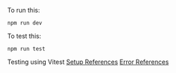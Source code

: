To run this:

    npm run dev

To test this:

    npm run test

Testing using Vitest
[Setup References](https://victorbruce82.medium.com/vitest-with-react-testing-library-in-react-created-with-vite-3552f0a9a19a)
[Error References](https://dev.to/mbarzeev/from-jest-to-vitest-migration-and-benchmark-23pl)
